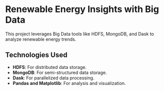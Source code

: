 # Renewable Energy Insights with Big Data

This project leverages Big Data tools like HDFS, MongoDB, and Dask to analyze renewable energy trends.

## Technologies Used
- **HDFS**: For distributed data storage.
- **MongoDB**: For semi-structured data storage.
- **Dask**: For parallelized data processing.
- **Pandas and Matplotlib**: For analysis and visualization.
